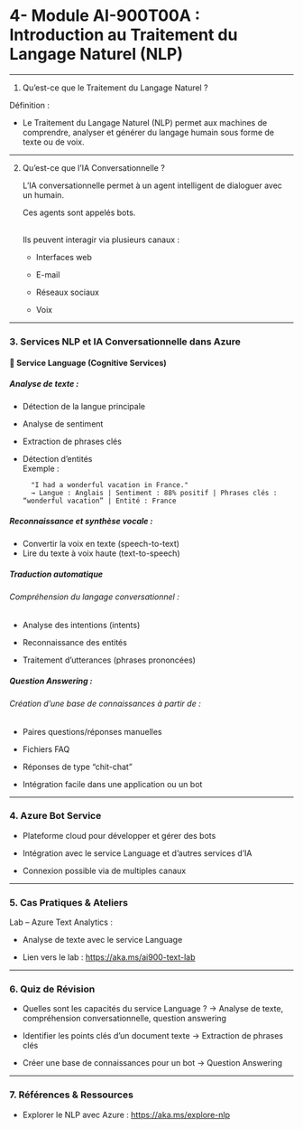 # 4- Module AI-900T00A : Introduction au Traitement du Langage Naturel (NLP)

---
1. Qu’est-ce que le Traitement du Langage Naturel ?

Définition :

- Le Traitement du Langage Naturel (NLP) permet aux machines de comprendre, analyser et générer du langage humain sous forme de texte ou de voix.

---
2. Qu’est-ce que l’IA Conversationnelle ?

    L’IA conversationnelle permet à un agent intelligent de dialoguer avec un humain.

    Ces agents sont appelés bots.

    \
    Ils peuvent interagir via plusieurs canaux :

    - Interfaces web
    
    - E-mail
    
    - Réseaux sociaux
    
    - Voix

---
### 3. Services NLP et IA Conversationnelle dans Azure
#### 🧠 Service Language (Cognitive Services)

##### Analyse de texte :

- Détection de la langue principale

- Analyse de sentiment

- Extraction de phrases clés

- Détection d’entités
\
    Exemple :
    
        "I had a wonderful vacation in France."
        → Langue : Anglais | Sentiment : 88% positif | Phrases clés : “wonderful vacation” | Entité : France


##### Reconnaissance et synthèse vocale :
    
- Convertir la voix en texte (speech-to-text)
- Lire du texte à voix haute (text-to-speech)


##### Traduction automatique

###### Compréhension du langage conversationnel :

- Analyse des intentions (intents)

- Reconnaissance des entités

- Traitement d’utterances (phrases prononcées)

##### Question Answering :
###### Création d’une base de connaissances à partir de :

- Paires questions/réponses manuelles

- Fichiers FAQ

- Réponses de type “chit-chat”

- Intégration facile dans une application ou un bot

---
### 4. Azure Bot Service

- Plateforme cloud pour développer et gérer des bots

- Intégration avec le service Language et d’autres services d’IA

- Connexion possible via de multiples canaux

---
### 5. Cas Pratiques & Ateliers
Lab – Azure Text Analytics :

- Analyse de texte avec le service Language

- Lien vers le lab : https://aka.ms/ai900-text-lab

---
### 6. Quiz de Révision

- Quelles sont les capacités du service Language ?
→ Analyse de texte, compréhension conversationnelle, question answering

- Identifier les points clés d’un document texte → Extraction de phrases clés

- Créer une base de connaissances pour un bot → Question Answering

---
### 7. Références & Ressources

- Explorer le NLP avec Azure : https://aka.ms/explore-nlp
